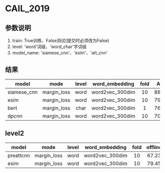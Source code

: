 # CAIL_2019
## 参数说明
1. train: True训练、False测试(提交时必须改为False)
2. level: 'word'词级、'word_char'字词级
3. model_name: 'siamese_cnn'、'esim'、'att_cnn'
## 结果
|model         |mode        |level      |word_embedding   |fold     |Acc    |
|--------------|:----------:|:---------:|:---------------:|:-------:|:-----:|
|siamese_cnn   |margin_loss |word       |word2vec_300dim  |10       |88.04  |
|esim          |margin_loss |word       |word2vec_300dim  |10       |79.45  |
|bert          |margin_loss |char       |word2vec_300dim  |1        |76.99  |
|dpcnn         |margin_loss |word       |word2vec_300dim  |10       |70.55  |

## level2
|model         |mode        |level      |word_embedding   |fold     |offline|online |
|--------------|:----------:|:---------:|:---------------:|:-------:|:-----:|:-----:|
|preattcnn     |margin_loss |word       |word2vec_300dim  |10       |67.23  |65.27  |
|esim          |margin_loss |word       |word2vec_300dim  |10       |79.45  |66.47  |
